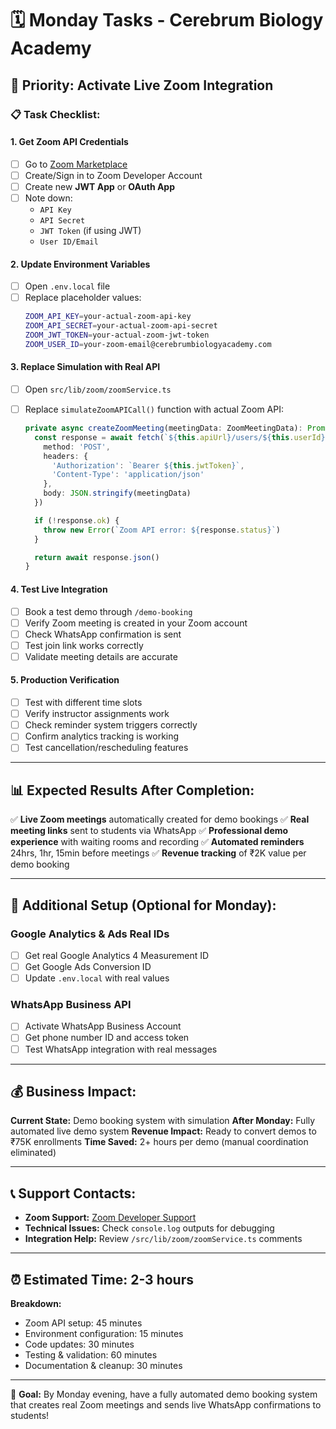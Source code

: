 # 🗓️ Monday Tasks - Cerebrum Biology Academy

## 🚀 Priority: Activate Live Zoom Integration

### **📋 Task Checklist:**

#### **1. Get Zoom API Credentials**

- [ ] Go to [Zoom Marketplace](https://marketplace.zoom.us/)
- [ ] Create/Sign in to Zoom Developer Account
- [ ] Create new **JWT App** or **OAuth App**
- [ ] Note down:
  - `API Key`
  - `API Secret`
  - `JWT Token` (if using JWT)
  - `User ID/Email`

#### **2. Update Environment Variables**

- [ ] Open `.env.local` file
- [ ] Replace placeholder values:
  ```bash
  ZOOM_API_KEY=your-actual-zoom-api-key
  ZOOM_API_SECRET=your-actual-zoom-api-secret
  ZOOM_JWT_TOKEN=your-actual-zoom-jwt-token
  ZOOM_USER_ID=your-zoom-email@cerebrumbiologyacademy.com
  ```

#### **3. Replace Simulation with Real API**

- [ ] Open `src/lib/zoom/zoomService.ts`
- [ ] Replace `simulateZoomAPICall()` function with actual Zoom API:

  ```typescript
  private async createZoomMeeting(meetingData: ZoomMeetingData): Promise<ZoomMeetingResponse> {
    const response = await fetch(`${this.apiUrl}/users/${this.userId}/meetings`, {
      method: 'POST',
      headers: {
        'Authorization': `Bearer ${this.jwtToken}`,
        'Content-Type': 'application/json'
      },
      body: JSON.stringify(meetingData)
    })

    if (!response.ok) {
      throw new Error(`Zoom API error: ${response.status}`)
    }

    return await response.json()
  }
  ```

#### **4. Test Live Integration**

- [ ] Book a test demo through `/demo-booking`
- [ ] Verify Zoom meeting is created in your Zoom account
- [ ] Check WhatsApp confirmation is sent
- [ ] Test join link works correctly
- [ ] Validate meeting details are accurate

#### **5. Production Verification**

- [ ] Test with different time slots
- [ ] Verify instructor assignments work
- [ ] Check reminder system triggers correctly
- [ ] Confirm analytics tracking is working
- [ ] Test cancellation/rescheduling features

---

## 📊 Expected Results After Completion:

✅ **Live Zoom meetings** automatically created for demo bookings
✅ **Real meeting links** sent to students via WhatsApp
✅ **Professional demo experience** with waiting rooms and recording
✅ **Automated reminders** 24hrs, 1hr, 15min before meetings
✅ **Revenue tracking** of ₹2K value per demo booking

---

## 🔧 Additional Setup (Optional for Monday):

### **Google Analytics & Ads Real IDs**

- [ ] Get real Google Analytics 4 Measurement ID
- [ ] Get Google Ads Conversion ID
- [ ] Update `.env.local` with real values

### **WhatsApp Business API**

- [ ] Activate WhatsApp Business Account
- [ ] Get phone number ID and access token
- [ ] Test WhatsApp integration with real messages

---

## 💰 Business Impact:

**Current State:** Demo booking system with simulation
**After Monday:** Fully automated live demo system
**Revenue Impact:** Ready to convert demos to ₹75K enrollments
**Time Saved:** 2+ hours per demo (manual coordination eliminated)

---

## 📞 Support Contacts:

- **Zoom Support:** [Zoom Developer Support](https://devforum.zoom.us/)
- **Technical Issues:** Check `console.log` outputs for debugging
- **Integration Help:** Review `/src/lib/zoom/zoomService.ts` comments

---

## ⏰ Estimated Time: 2-3 hours

**Breakdown:**

- Zoom API setup: 45 minutes
- Environment configuration: 15 minutes
- Code updates: 30 minutes
- Testing & validation: 60 minutes
- Documentation & cleanup: 30 minutes

---

🎯 **Goal:** By Monday evening, have a fully automated demo booking system that creates real Zoom meetings and sends live WhatsApp confirmations to students!
